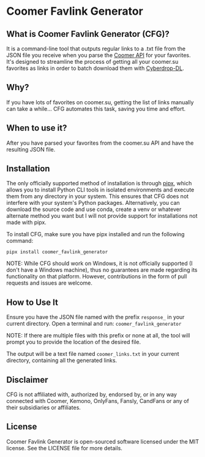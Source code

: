 # Coomer Favlink Generator

## What is Coomer Favlink Generator (CFG)?
It is a command-line tool that outputs regular links to a .txt file from the JSON file you receive when you parse the [Coomer API](https://coomer.su/api/schema) for your favorites. 
It's designed to streamline the process of getting all your coomer.su favorites as links in order to batch download them with [Cyberdrop-DL](https://github.com/Jules-WinnfieldX/CyberDropDownloader).

## Why?
If you have lots of favorites on coomer.su, getting the list of links manually can take a while... CFG automates this task, saving you time and effort.

## When to use it?
After you have parsed your favorites from the coomer.su API and have the resulting JSON file.

## Installation
The only officially supported method of installation is through [pipx](https://github.com/pypa/pipx), which allows you to install Python CLI tools in isolated environments and execute them from any directory in your system. This ensures that CFG does not interfere with your system's Python packages.
Alternatively, you can download the source code and use conda, create a venv or whatever alternate method you want but I will not provide support for installations not made with pipx.

To install CFG, make sure you have pipx installed and run the following command:

`
pipx install coomer_favlink_generator
`

NOTE: While CFG should work on Windows, it is not officially supported (I don't have a Windows machine), thus no guarantees are made regarding its functionality on that platform. However, contributions in the form of pull requests and issues are welcome.


## How to Use It
Ensure you have the JSON file named with the prefix `response_` in your current directory.
Open a terminal and run:
`
coomer_favlink_generator
`

NOTE: If there are multiple files with this prefix or none at all, the tool will prompt you to provide the location of the desired file.

The output will be a text file named `coomer_links.txt` in your current directory, containing all the generated links.

## Disclaimer
CFG is not affiliated with, authorized by, endorsed by, or in any way connected with Coomer, Kemono, OnlyFans, Fansly, CandFans or any of their subsidiaries or affiliates.

## License
Coomer Favlink Generator is open-sourced software licensed under the MIT license. See the LICENSE file for more details.
